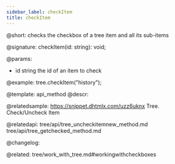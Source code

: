 ```yaml
---
sidebar_label: checkItem
title: checkItem
---          
```


@short: checks the checkbox of a tree item and all its sub-items

@signature: checkItem(id: string): void;

@params:
- id 		string		the id of an item to check

@example:
tree.checkItem("history");


@template: api_method
@descr:

@relatedsample: https://snippet.dhtmlx.com/uzz6uknx	Tree. Check/Uncheck Item

@relatedapi:
tree/api/tree_uncheckitemnew_method.md
tree/api/tree_getchecked_method.md

@changelog:

@related: tree/work_with_tree.md#workingwithcheckboxes
